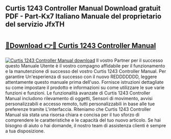 ## Curtis 1243 Controller Manual Download gratuit PDF - Part-Kx7 Italiano Manuale del proprietario del servizio JfxTH

# <h2><a href="http://dffppk.blite.top/?on=Curtis+1243+Controller+Manual">🔗Download 👉🔴 Curtis 1243 Controller Manual</a></h2>

[![Curtis 1243 Controller Manual download](https://i.imgur.com/lujVjoI.png)](http://dffppk.blite.top/?on=Curtis+1243+Controller+Manual)
Il vostro Partner per il successo questo Manuale Utente è il vostro compagno affidabile per il funzionamento e la manutenzione di successo del vostro Curtis 1243 Controller Manual. Per garantire Un'esperienza di successo con il nuovo REDDDDDDD, leggere attentamente questo manuale prima dell'uso. Fornisce istruzioni dettagliate su come impostare il prodotto e informazioni su come utilizzare le sue varie funzioni e funzioni. Le funzionalità avanzate di Curtis 1243 Controller Manual includono rilevamento di oggetti, Sensori di movimento, avvisi personalizzabili e accesso remoto, tutti personalizzabili in base alle tue preferenze tramite L'interfaccia. Riteniamo che Curtis 1243 Controller Manual sia stata una risorsa chiara e concisa per il tuo sforzo di comprendere le caratteristiche e le capacità del tuo nuovo articolo. Se hai bisogno di aiuto o hai domande, il nostro team di assistenza clienti è sempre a tua disposizione.
